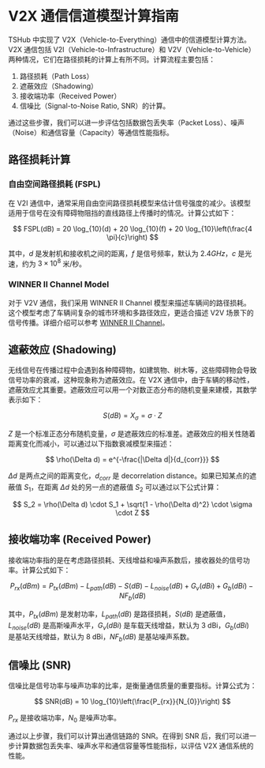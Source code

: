 <!--
 * @Author: WANG Maonan
 * @Date: 2024-08-09 14:47:43
 * @Description: V2X Channel Model
 * @LastEditTime: 2024-08-10 15:45:33
-->
# V2X 通信信道模型计算指南

TSHub 中实现了 V2X（Vehicle-to-Everything）通信中的信道模型计算方法。V2X 通信包括 V2I（Vehicle-to-Infrastructure）和 V2V（Vehicle-to-Vehicle）两种情况，它们在路径损耗的计算上有所不同。计算流程主要包括：
1. 路径损耗（Path Loss）
2. 遮蔽效应（Shadowing）
3. 接收端功率（Received Power）
4. 信噪比（Signal-to-Noise Ratio, SNR）的计算。

通过这些步骤，我们可以进一步评估包括数据包丢失率（Packet Loss）、噪声（Noise）和通信容量（Capacity）等通信性能指标。

## 路径损耗计算

### 自由空间路径损耗 (FSPL)

在 V2I 通信中，通常采用自由空间路径损耗模型来估计信号强度的减少。该模型适用于信号在没有障碍物阻挡的直线路径上传播时的情况。计算公式如下：

$$
FSPL(dB) = 20 \log_{10}(d) + 20 \log_{10}(f) + 20 \log_{10}\left(\frac{4 \pi}{c}\right)
$$

其中，$d$ 是发射机和接收机之间的距离，$f$ 是信号频率，默认为 $2.4 GHz$，$c$ 是光速，约为 $3 \times 10^8$ 米/秒。

### WINNER II Channel Model

对于 V2V 通信，我们采用 WINNER II Channel 模型来描述车辆间的路径损耗。这个模型考虑了车辆间复杂的城市环境和多路径效应，更适合描述 V2V 场景下的信号传播。详细介绍可以参考 [WINNER II Channel](https://ww2.mathworks.cn/help/comm/ug/winner-ii-channel.html)。


## 遮蔽效应 (Shadowing)

无线信号在传播过程中会遇到各种障碍物，如建筑物、树木等，这些障碍物会导致信号功率的衰减，这种现象称为遮蔽效应。在 V2X 通信中，由于车辆的移动性，遮蔽效应尤其重要。遮蔽效应可以用一个对数正态分布的随机变量来建模，其数学表示如下：

$$
S(dB) = X_{\sigma} = \sigma \cdot Z
$$

$Z$ 是一个标准正态分布随机变量，$\sigma$ 是遮蔽效应的标准差。遮蔽效应的相关性随着距离变化而减小，可以通过以下指数衰减模型来描述：

$$
\rho(\Delta d) = e^{-\frac{|\Delta d|}{d_{corr}}}
$$

$\Delta d$ 是两点之间的距离变化，$d_{corr}$ 是 decorrelation distance。如果已知某点的遮蔽值 $S_1$，在距离 $\Delta d$ 处的另一点的遮蔽值 $S_2$ 可以通过以下公式计算：

$$
S_2 = \rho(\Delta d) \cdot S_1 + \sqrt{1 - \rho(\Delta d)^2} \cdot \sigma \cdot Z
$$

## 接收端功率 (Received Power)

接收端功率指的是在考虑路径损耗、天线增益和噪声系数后，接收器处的信号功率。计算公式如下：

$$
P_{rx}(dBm) = P_{tx}(dBm) - L_{path}(dB) - S(dB) - L_{noise}(dB) + G_{v}(dBi) + G_{b}(dBi) - NF_{b}(dB)
$$

其中，$P_{tx}(dBm)$ 是发射功率，$L_{path}(dB)$ 是路径损耗，$S(dB)$ 是遮蔽值，$L_{noise}(dB)$ 是高斯噪声水平，$G_{v}(dBi)$ 是车载天线增益，默认为 $3$ dBi，$G_{b}(dBi)$ 是基站天线增益，默认为 $8$ dBi，$NF_{b}(dB)$ 是基站噪声系数。

## 信噪比 (SNR)

信噪比是信号功率与噪声功率的比率，是衡量通信质量的重要指标。计算公式为：

$$
SNR(dB) = 10 \log_{10}\left(\frac{P_{rx}}{N_{0}}\right)
$$

$P_{rx}$ 是接收端功率，$N_{0}$ 是噪声功率。

通过以上步骤，我们可以计算出通信链路的 SNR。在得到 SNR 后，我们可以进一步计算数据包丢失率、噪声水平和通信容量等性能指标，以评估 V2X 通信系统的性能。